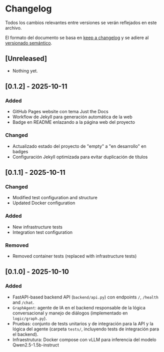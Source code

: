 # Changelog

Todos los cambios relevantes entre versiones se verán reflejados en este archivo.

El formato del documento se basa en [keep a changelog](https://keepachangelog.com/en/1.1.0/) y se adiere al [versionado semántico](https://semver.org/).


## [Unreleased]

- Nothing yet.

## [0.1.2] - 2025-10-11

### Added

- GitHub Pages website con tema Just the Docs
- Workflow de Jekyll para generación automática de la web
- Badge en README enlazando a la página web del proyecto

### Changed

- Actualizado estado del proyecto de "empty" a "en desarrollo" en badges
- Configuración Jekyll optimizada para evitar duplicación de títulos

## [0.1.1] - 2025-10-11

### Changed

- Modified test configuration and structure
- Updated Docker configuration

### Added

- New infrastructure tests
- Integration test configuration

### Removed

- Removed container tests (replaced with infrastructure tests)

## [0.1.0] - 2025-10-10

### Added

- FastAPI-based backend API (`backend/api.py`) con endpoints `/`, `/health` and `/chat`.
- `GraphAgent`: agente de IA en el backend responsable de la lógica conversacional y manejo de diálogos (implementado en `logic/graph.py`).
- Pruebas: conjunto de tests unitarios y de integración para la API y la lógica del agente (carpeta `tests/`, incluyendo tests de integración para el backend).
- Infraestrutura: Docker compose con vLLM para inferencia del modelo Qwen2.5-1.5b-instruct

